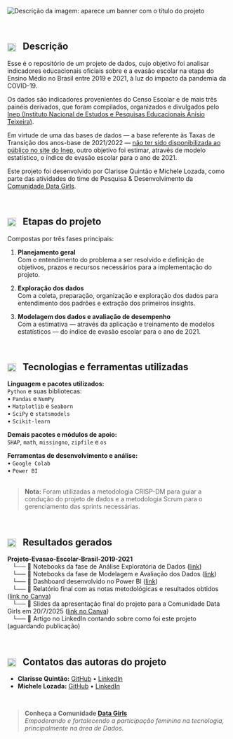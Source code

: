 ![Descrição da imagem: aparece um banner com o título do projeto ](https://github.com/michelelozada/guia-rapido-michele/blob/main/assets/banner.png)

&nbsp;

## <img src="https://github.com/michelelozada/guia-rapido-michele/blob/main/assets/square-1.jpg?raw=true" style="width:20px; vertical-align: middle; margin-right: 10px;"> Descrição


Esse é o repositório de um projeto de dados, cujo objetivo foi analisar indicadores educacionais oficiais sobre e a evasão escolar na etapa do Ensino Médio no Brasil entre 2019 e 2021, à luz do impacto da pandemia da COVID-19.   

Os dados são indicadores provenientes do Censo Escolar e de mais três painéis derivados, que foram compilados, organizados e divulgados pelo [Inep (Instituto Nacional de Estudos e Pesquisas Educacionais Anísio Teixeira)](https://www.gov.br/inep/pt-br).  

Em virtude de uma das bases de dados — a base referente às Taxas de Transição dos anos-base de 2021/2022 — [não ter sido disponibilizada ao público no site do Inep](https://www.gov.br/inep/pt-br/acesso-a-informacao/dados-abertos/indicadores-educacionais/taxas-de-transicao), outro objetivo foi estimar, através de modelo estatístico, o índice de evasão escolar para o ano de 2021.  

Este projeto foi desenvolvido por Clarisse Quintão e Michele Lozada, como parte das atividades do time de Pesquisa & Desenvolvimento da [Comunidade Data Girls](https://br.linkedin.com/company/data-girls).  

&nbsp;

## <img src="https://github.com/michelelozada/guia-rapido-michele/blob/main/assets/square-2.jpg?raw=true" style="width:20px; vertical-align: middle; margin-right: 10px;"> Etapas do projeto 

Compostas por três fases principais:  

1.  **Planejamento geral**  
      Com o entendimento do problema a ser resolvido e definição de objetivos, prazos e recursos necessários para a implementação do projeto.  
    
2.  **Exploração dos dados**  
     Com a coleta, preparação, organização e exploração dos dados para entendimento dos padrões e extração dos primeiros insights.  
    
3.  **Modelagem dos dados e avaliação de desempenho**  
    Com a estimativa — através da aplicação e treinamento de modelos estatísticos — do índice de evasão escolar para o ano de 2021.   
    
&nbsp;

## <img src="https://github.com/michelelozada/guia-rapido-michele/blob/main/assets/square-3.jpg?raw=true" style="width:20px; vertical-align: middle; margin-right: 10px;"> Tecnologias e ferramentas utilizadas

**Linguagem e pacotes utilizados:**  
`Python` e suas bibliotecas:  
• `Pandas` e `NumPy`    
• `Matplotlib` e `Seaborn`  
• `SciPy` e `statsmodels`  
• `Scikit-learn`  
  
**Demais pacotes e  módulos de apoio:**  
  `SHAP`, `math`, `missingno`, `zipfile` e `os`  

**Ferramentas de desenvolvimento e análise:**  
• 	`Google Colab`  
•	 `Power BI`  
&nbsp;

> **Nota:** Foram utilizadas a metodologia CRISP-DM para guiar a condução do projeto de dados e a metodologia Scrum para o gerenciamento das sprints necessárias.  

&nbsp;

## <img src="https://github.com/michelelozada/guia-rapido-michele/blob/main/assets/square-4.jpg?raw=true" style="width:20px; vertical-align: middle; margin-right: 10px;"> Resultados gerados

**Projeto-Evasao-Escolar-Brasil-2019-2021**  
&nbsp;&nbsp;&nbsp;└── 📁 Notebooks da fase de Análise Exploratória de Dados ([link]())  
&nbsp;&nbsp;&nbsp;└── 📁 Notebooks da fase de Modelagem e Avaliação dos Dados ([link]())  
&nbsp;&nbsp;&nbsp;└── 📁 Dashboard desenvolvido no Power BI ([link]())  
&nbsp;&nbsp;&nbsp;└── 📄 Relatório final com as notas metodológicas e resultados obtidos ([link no Canva](https://www.canva.com/design/DAGvDBEWAHU/GNYMMnfm_-NMLKRFRtnicw/view?utm_content=DAGvDBEWAHU&utm_campaign=designshare&utm_medium=link2&utm_source=uniquelinks&utlId=ha19b35d59e))  
&nbsp;&nbsp;&nbsp;└── 📄 Slides da apresentação final do projeto para a Comunidade Data Girls em 20/7/2025 ([link no Canva](https://www.canva.com/design/DAGr91Uku80/qXrgeH9tKeutITrKxpppwA/view?utm_content=DAGr91Uku80&utm_campaign=designshare&utm_medium=link2&utm_source=uniquelinks&utlId=haf81ed95be))  
&nbsp;&nbsp;&nbsp;└── 📄 Artigo no LinkedIn contando sobre como foi este projeto (aguardando publicação)  

&nbsp;

## <img src="https://github.com/michelelozada/guia-rapido-michele/blob/main/assets/square-5.jpg?raw=true" style="width:20px; vertical-align: middle; margin-right: 10px;"> Contatos das autoras do projeto

-   **Clarisse Quintão:** [GitHub](https://github.com/cla-isse)  •  [LinkedIn](https://www.linkedin.com/in/clarisse-q-054430206/)  
-   **Michele Lozada:** [GitHub](https://github.com/michelelozada)   •   [LinkedIn](https://www.linkedin.com/in/michelelozada/)

&nbsp;
  

> **Conheça a Comunidade [Data Girls](https://br.linkedin.com/company/data-girls)**  
> *Empoderando e fortalecendo a participação feminina na tecnologia, principalmente na área de Dados.*  
